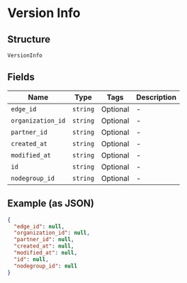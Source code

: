 
# Version Info

## Structure

`VersionInfo`

## Fields

| Name | Type | Tags | Description |
|  --- | --- | --- | --- |
| `edge_id` | `string` | Optional | - |
| `organization_id` | `string` | Optional | - |
| `partner_id` | `string` | Optional | - |
| `created_at` | `string` | Optional | - |
| `modified_at` | `string` | Optional | - |
| `id` | `string` | Optional | - |
| `nodegroup_id` | `string` | Optional | - |

## Example (as JSON)

```json
{
  "edge_id": null,
  "organization_id": null,
  "partner_id": null,
  "created_at": null,
  "modified_at": null,
  "id": null,
  "nodegroup_id": null
}
```

